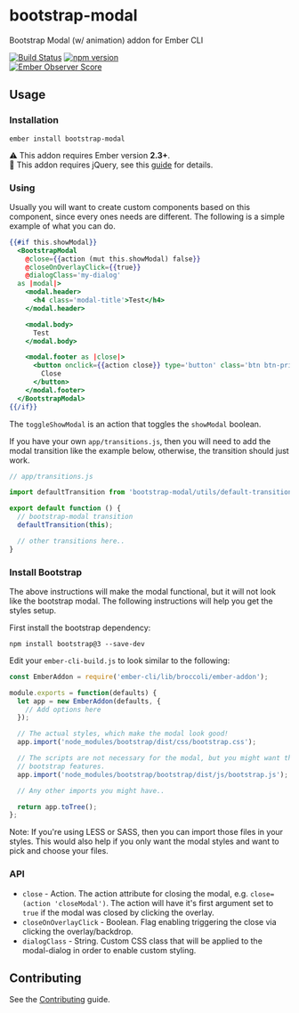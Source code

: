# bootstrap-modal

Bootstrap Modal (w/ animation) addon for Ember CLI

[![Build Status](https://travis-ci.org/knownasilya/bootstrap-modal.svg)](https://travis-ci.org/knownasilya/bootstrap-modal)
[![npm version](https://badge.fury.io/js/bootstrap-modal.svg)](https://badge.fury.io/js/bootstrap-modal)  
[![Ember Observer Score](http://emberobserver.com/badges/bootstrap-modal.svg)](http://emberobserver.com/addons/bootstrap-modal)

## Usage

### Installation


```no-highlight
ember install bootstrap-modal
```

:warning: This addon requires Ember version __2.3+__.  
:blue_book: This addon requires jQuery, see this [guide](https://emberjs.com/deprecations/v3.x#optingintojquery) for details.

### Using

Usually you will want to create custom components based on this component, since
every ones needs are different. The following is a simple example of what you can do.

```hbs
{{#if this.showModal}}
  <BootstrapModal
    @close={{action (mut this.showModal) false}}
    @closeOnOverlayClick={{true}}
    @dialogClass='my-dialog'
  as |modal|>
    <modal.header>
      <h4 class='modal-title'>Test</h4>
    </modal.header>

    <modal.body>
      Test
    </modal.body>

    <modal.footer as |close|>
      <button onclick={{action close}} type='button' class='btn btn-primary'>
        Close
      </button>
    </modal.footer>
  </BootstrapModal>
{{/if}}
```

The `toggleShowModal` is an action that toggles the `showModal` boolean.

If you have your own `app/transitions.js`, then you will need to add the modal transition
like the example below, otherwise, the transition should just work.

```js
// app/transitions.js

import defaultTransition from 'bootstrap-modal/utils/default-transition';

export default function () {
  // bootstrap-modal transition
  defaultTransition(this);

  // other transitions here..
}
```

### Install Bootstrap

The above instructions will make the modal functional, but it will not
look like the bootstrap modal. The following instructions will help you
get the styles setup.

First install the bootstrap dependency:

```no-highlight
npm install bootstrap@3 --save-dev
```

Edit your `ember-cli-build.js` to look similar to the following:

```js
const EmberAddon = require('ember-cli/lib/broccoli/ember-addon');

module.exports = function(defaults) {
  let app = new EmberAddon(defaults, {
    // Add options here
  });

  // The actual styles, which make the modal look good!
  app.import('node_modules/bootstrap/dist/css/bootstrap.css');

  // The scripts are not necessary for the modal, but you might want them for other
  // bootstrap features.
  app.import('node_modules/bootstrap/bootstrap/dist/js/bootstrap.js');

  // Any other imports you might have..

  return app.toTree();
};
```

Note: If you're using LESS or SASS, then you can import
those files in your styles. This would also help if you only want
the modal styles and want to pick and choose your files.

### API

* `close` - Action. The action attribute for closing the modal, e.g. `close=(action 'closeModal')`. The action will have it's first argument
  set to `true` if the modal was closed by clicking the overlay.
* `closeOnOverlayClick` - Boolean. Flag enabling triggering the close via clicking the overlay/backdrop.
* `dialogClass` - String. Custom CSS class that will be applied to the modal-dialog in order to enable custom styling.

## Contributing

See the [Contributing](CONTRIBUTING.md) guide.
